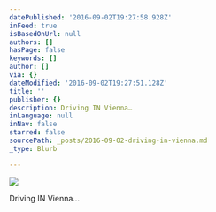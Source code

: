 ```yaml
---
datePublished: '2016-09-02T19:27:58.928Z'
inFeed: true
isBasedOnUrl: null
authors: []
hasPage: false
keywords: []
author: []
via: {}
dateModified: '2016-09-02T19:27:51.128Z'
title: ''
publisher: {}
description: Driving IN Vienna…
inLanguage: null
inNav: false
starred: false
sourcePath: _posts/2016-09-02-driving-in-vienna.md
_type: Blurb

---
```

![](https://the-grid-user-content.s3-us-west-2.amazonaws.com/4afc1783-6b7c-4f23-b44d-f6bca37eed9e.jpg)

Driving IN Vienna...